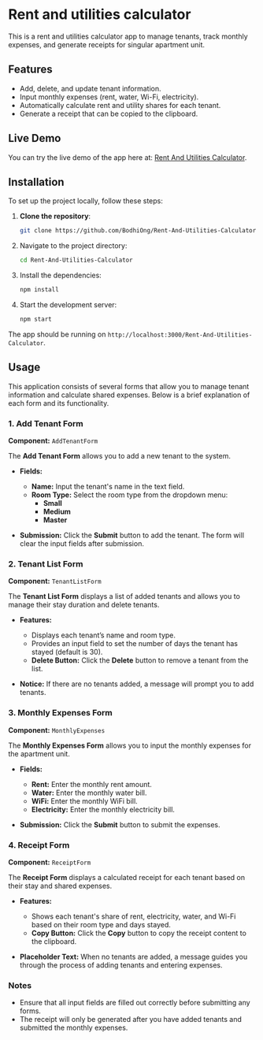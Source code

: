 # Rent and utilities calculator

This is a rent and utilities calculator app to manage tenants, track monthly expenses, and generate receipts for singular apartment unit.

## Features

- Add, delete, and update tenant information.
- Input monthly expenses (rent, water, Wi-Fi, electricity).
- Automatically calculate rent and utility shares for each tenant.
- Generate a receipt that can be copied to the clipboard.

## Live Demo

You can try the live demo of the app here at: [Rent And Utilities Calculator](https://bodhiong.github.io/Rent-And-Utilities-Calculator/).

## Installation

To set up the project locally, follow these steps:

1. **Clone the repository**:

   ```bash
   git clone https://github.com/BodhiOng/Rent-And-Utilities-Calculator.git
   ```

2. Navigate to the project directory:
   ```bash
   cd Rent-And-Utilities-Calculator
   ```

3. Install the dependencies:
   ```bash
   npm install
   ```

4. Start the development server:
   ```bash
   npm start
   ```

The app should be running on `http://localhost:3000/Rent-And-Utilities-Calculator`.

## Usage

This application consists of several forms that allow you to manage tenant information and calculate shared expenses. Below is a brief explanation of each form and its functionality.

### 1. Add Tenant Form

**Component:** `AddTenantForm`

The **Add Tenant Form** allows you to add a new tenant to the system.

- **Fields:**
  - **Name:** Input the tenant's name in the text field.
  - **Room Type:** Select the room type from the dropdown menu:
    - **Small**
    - **Medium**
    - **Master**

- **Submission:** Click the **Submit** button to add the tenant. The form will clear the input fields after submission.

### 2. Tenant List Form

**Component:** `TenantListForm`

The **Tenant List Form** displays a list of added tenants and allows you to manage their stay duration and delete tenants.

- **Features:**
  - Displays each tenant’s name and room type.
  - Provides an input field to set the number of days the tenant has stayed (default is 30).
  - **Delete Button:** Click the **Delete** button to remove a tenant from the list.

- **Notice:** If there are no tenants added, a message will prompt you to add tenants.

### 3. Monthly Expenses Form

**Component:** `MonthlyExpenses`

The **Monthly Expenses Form** allows you to input the monthly expenses for the apartment unit.

- **Fields:**
  - **Rent:** Enter the monthly rent amount.
  - **Water:** Enter the monthly water bill.
  - **WiFi:** Enter the monthly WiFi bill.
  - **Electricity:** Enter the monthly electricity bill.

- **Submission:** Click the **Submit** button to submit the expenses.

### 4. Receipt Form

**Component:** `ReceiptForm`

The **Receipt Form** displays a calculated receipt for each tenant based on their stay and shared expenses.

- **Features:**
  - Shows each tenant's share of rent, electricity, water, and Wi-Fi based on their room type and days stayed.
  - **Copy Button:** Click the **Copy** button to copy the receipt content to the clipboard.

- **Placeholder Text:** When no tenants are added, a message guides you through the process of adding tenants and entering expenses.

### Notes

- Ensure that all input fields are filled out correctly before submitting any forms.
- The receipt will only be generated after you have added tenants and submitted the monthly expenses.
